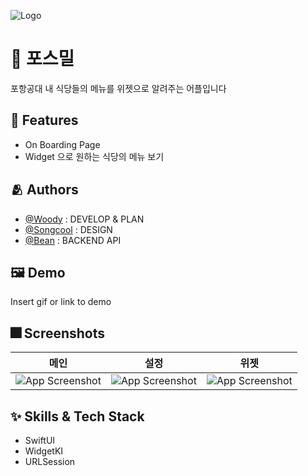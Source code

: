 
![Logo](https://user-images.githubusercontent.com/85481204/167056311-94b53ae3-230f-42b9-ae7a-78758b26ea09.png)



# :iphone: 포스밀 

포항공대 내 식당들의 메뉴를 위젯으로 알려주는 어플입니다


## :pushpin: Features

- On Boarding Page 
- Widget 으로 원하는 식당의 메뉴 보기

## :people_hugging: Authors

- [@Woody](https://github.com/insub4067) : DEVELOP & PLAN
- [@Songcool](https://github.com/song-cool) : DESIGN
- [@Bean](https://github.com/Park-Wonbin) : BACKEND API


## :framed_picture: Demo

Insert gif or link to demo


## :fireworks: Screenshots
|메인|설정|위젯
|------|---|---|
|![App Screenshot](https://velog.velcdn.com/images/kim4067/post/41edeb1a-def5-487b-a0f8-c685024a1a93/image.jpeg)|![App Screenshot](https://velog.velcdn.com/images/kim4067/post/32dfb8c6-2f3e-4696-97ac-2cbd1fe6910f/image.jpeg)|![App Screenshot](https://velog.velcdn.com/images/kim4067/post/863c18ef-0954-431c-a812-c0623cb56f59/image.jpeg)|

## :sparkles: Skills & Tech Stack
- SwiftUI
- WidgetKI
- URLSession
